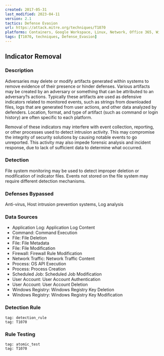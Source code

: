```yaml
---
created: 2017-05-31
last_modified: 2023-04-11
version: 2.1
tactics: Defense Evasion
url: https://attack.mitre.org/techniques/T1070
platforms: Containers, Google Workspace, Linux, Network, Office 365, Windows, macOS
tags: [T1070, techniques, Defense_Evasion]
---
```


## Indicator Removal

### Description

Adversaries may delete or modify artifacts generated within systems to remove evidence of their presence or hinder defenses. Various artifacts may be created by an adversary or something that can be attributed to an adversary?s actions. Typically these artifacts are used as defensive indicators related to monitored events, such as strings from downloaded files, logs that are generated from user actions, and other data analyzed by defenders. Location, format, and type of artifact (such as command or login history) are often specific to each platform.

Removal of these indicators may interfere with event collection, reporting, or other processes used to detect intrusion activity. This may compromise the integrity of security solutions by causing notable events to go unreported. This activity may also impede forensic analysis and incident response, due to lack of sufficient data to determine what occurred.

### Detection

File system monitoring may be used to detect improper deletion or modification of indicator files.  Events not stored on the file system may require different detection mechanisms.

### Defenses Bypassed

Anti-virus, Host intrusion prevention systems, Log analysis

### Data Sources

  - Application Log: Application Log Content
  -  Command: Command Execution
  -  File: File Deletion
  -  File: File Metadata
  -  File: File Modification
  -  Firewall: Firewall Rule Modification
  -  Network Traffic: Network Traffic Content
  -  Process: OS API Execution
  -  Process: Process Creation
  -  Scheduled Job: Scheduled Job Modification
  -  User Account: User Account Authentication
  -  User Account: User Account Deletion
  -  Windows Registry: Windows Registry Key Deletion
  -  Windows Registry: Windows Registry Key Modification
### Detection Rule

```query
tag: detection_rule
tag: T1070
```

### Rule Testing

```query
tag: atomic_test
tag: T1070
```
